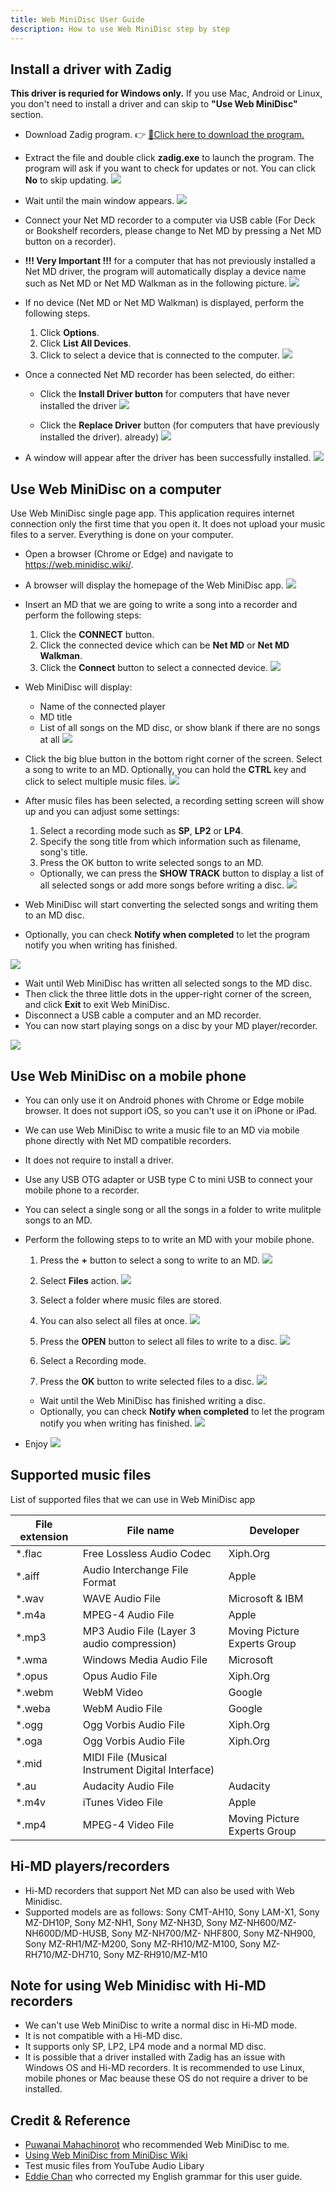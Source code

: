 ```yaml
---
title: Web MiniDisc User Guide
description: How to use Web MiniDisc step by step
---
```


## Install a driver with Zadig
**This driver is requried for Windows only.** If you use Mac, Android or Linux, you don't need to install a driver and can skip to **"Use Web MiniDisc"** section.

- Download Zadig program. 👉 [💾Click here to download the program.](files/zadig.zip)
- Extract the file and double click **zadig.exe** to launch the program.
  The program will ask if you want to check for updates or not. You can click **No** to skip updating.
  ![](images/web-mini-disc-user-guide/update-policy.png)

- Wait until the main window appears.
  ![](images/web-mini-disc-user-guide/default-window.png)

- Connect your Net MD recorder to a computer via USB cable (For Deck or Bookshelf recorders,
  please change to Net MD by pressing a Net MD button on a recorder).
- **!!! Very Important !!!** for a computer that has not previously installed a Net MD driver,
  the program will automatically display a device name such as Net MD or Net MD Walkman as in the following picture.
  ![](images/web-mini-disc-user-guide/auto-select-device.png)

- If no device (Net MD or Net MD Walkman) is displayed, perform the following steps.
  1. Click **Options**.
  2. Click **List All Devices**.
  3. Click to select a device that is connected to the computer.
  ![](images/web-mini-disc-user-guide/list-all-devices.png)

- Once a connected Net MD recorder has been selected, do either:
  - Click the **Install Driver button** for computers that have never installed the driver
  ![](images/web-mini-disc-user-guide/install-driver.png)

  - Click the **Replace Driver** button (for computers that have previously installed the driver). already)
  ![](images/web-mini-disc-user-guide/replace-driver.png)

- A window will appear after the driver has been successfully installed.
  ![](images/web-mini-disc-user-guide/driver-installed-successfully.png)

## Use Web MiniDisc on a computer
Use Web MiniDisc single page app. This application requires internet connection only the first time that you open it. It does not upload your music files to a server.
Everything is done on your computer.

- Open a browser (Chrome or Edge) and navigate to https://web.minidisc.wiki/.
- A browser will display the homepage of the Web MiniDisc app.
  ![](images/web-mini-disc-user-guide/home-page.png)

- Insert an MD that we are going to write a song into a recorder and perform the following steps:
  1. Click the **CONNECT** button.
  2. Click the connected device which can be **Net MD** or **Net MD Walkman**.
  3. Click the **Connect** button to select a connected device.
  ![](images/web-mini-disc-user-guide/connect-device.png)

- Web MiniDisc will display:
  - Name of the connected player
  - MD title
  - List of all songs on the MD disc, or show blank if there are no songs at all
  ![](images/web-mini-disc-user-guide/list-all-songs.png)

- Click the big blue button in the bottom right corner of the screen.
  Select a song to write to an MD.
  Optionally, you can hold the **CTRL** key and click to select multiple music files.
  ![](images/web-mini-disc-user-guide/select-songs.png)

- After music files has been selected, a recording setting screen will show up and you can adjust some settings:
  1. Select a recording mode such as **SP**, **LP2** or **LP4**.
  2. Specify the song title from which information such as filename, song's title.
  3. Press the OK button to write selected songs to an MD.
  - Optionally, we can press the **SHOW TRACK** button to display a list of all selected songs or add more songs before writing a disc.
  ![](images/web-mini-disc-user-guide/upload-settings.png)

- Web MiniDisc will start converting the selected songs and writing them to an MD disc.
- Optionally, you can check **Notify when completed** to let the program notify you when writing has finished.

![](images/web-mini-disc-user-guide/recording.png)

- Wait until Web MiniDisc has written all selected songs to the MD disc.
- Then click the three little dots in the upper-right corner of the screen, and click **Exit** to exit Web MiniDisc.
- Disconnect a USB cable a computer and an MD recorder.
- You can now start playing songs on a disc by your MD player/recorder.

![](images/web-mini-disc-user-guide/menu.png)

## Use Web MiniDisc on a mobile phone
- You can only use it on Android phones with Chrome or Edge mobile browser. It does not support iOS, so you can't use it on iPhone or iPad.
- We can use Web MiniDisc to write a music file to an MD via mobile phone directly with Net MD compatible recorders.
- It does not require to install a driver.
- Use any USB OTG adapter or USB type C to mini USB to connect your mobile phone to a recorder.
- You can select a single song or all the songs in a folder to write mulitple songs to an MD.
- Perform the following steps to to write an MD with your mobile phone.
  1. Press the **+** button to select a song to write to an MD.
    ![](images/web-mini-disc-user-guide/mobile-select-add-music-files.png)

  2. Select **Files** action.
    ![](images/web-mini-disc-user-guide/mobile-select-files-action.png)

  3. Select a folder where music files are stored.
  4. You can also select all files at once.
    ![](images/web-mini-disc-user-guide/mobile-select-all-music-files-in-a-folder.png)

  5. Press the **OPEN** button to select all files to write to a disc.
    ![](images/web-mini-disc-user-guide/mobile-select-open-files.png)

  6. Select a Recording mode.
  7. Press the **OK** button to write selected files to a disc.
    ![](images/web-mini-disc-user-guide/mobile-select-recording-mode-and-ok.png)

  - Wait until the Web MiniDisc has finished writing a disc.
  - Optionally, you can check **Notify when completed** to let the program notify you when writing has finished.
    ![](images/web-mini-disc-user-guide/mobile-recording-status.png)

- Enjoy
  ![](images/web-mini-disc-user-guide/web-mini-disc-on-mobile-phone.png)

## Supported music files
List of supported files that we can use in Web MiniDisc app

| File extension | File name                                        | Developer                    |
| -------------- | ------------------------------------------------ | ---------------------------- |
| *.flac         | Free Lossless Audio Codec                        | Xiph.Org                     |
| *.aiff         | Audio Interchange File Format                    | Apple                        |
| *.wav          | WAVE Audio File                                  | Microsoft & IBM              |
| *.m4a          | MPEG-4 Audio File                                | Apple                        |
| *.mp3          | MP3 Audio File (Layer 3 audio compression)       | Moving Picture Experts Group |
| *.wma          | Windows Media Audio File                         | Microsoft                    |
| *.opus         | Opus Audio File                                  | Xiph.Org                     |
| *.webm         | WebM Video                                       | Google                       |
| *.weba         | WebM Audio File                                  | Google                       |
| *.ogg          | Ogg Vorbis Audio File                            | Xiph.Org                     |
| *.oga          | Ogg Vorbis Audio File                            | Xiph.Org                     |
| *.mid          | MIDI File (Musical Instrument Digital Interface) |                              |
| *.au           | Audacity Audio File                              | Audacity                     |
| *.m4v          | iTunes Video File                                | Apple                        |
| *.mp4          | MPEG-4 Video File                                | Moving Picture Experts Group |

## Hi-MD players/recorders
- Hi-MD recorders that support Net MD can also be used with Web Minidisc.
- Supported models are as follows: Sony CMT-AH10, Sony LAM-X1, Sony MZ-DH10P, Sony MZ-NH1, Sony MZ-NH3D, Sony MZ-NH600/MZ-NH600D/MD-HUSB, Sony MZ-NH700/MZ- NHF800, Sony MZ-NH900, Sony MZ-RH1/MZ-M200, Sony MZ-RH10/MZ-M100, Sony MZ-RH710/MZ-DH710, Sony MZ-RH910/MZ-M10

## Note for using Web Minidisc with Hi-MD recorders
- We can't use Web MiniDisc to write a normal disc in Hi-MD mode.
- It is not compatible with a Hi-MD disc.
- It supports only SP, LP2, LP4 mode and a normal MD disc.
- It is possible that a driver installed with Zadig has an issue with Windows OS and Hi-MD recorders. It is recommended to use Linux, mobile phones or Mac beause these OS do not require a driver to be installed.

## Credit & Reference
- [Puwanai Mahachinorot](https://www.facebook.com/pinghitz) who recommended Web MiniDisc to me.
- [Using Web MiniDisc from MiniDisc Wiki](https://www.minidisc.wiki/guides/webminidisc)
- Test music files from YouTube Audio Libary
- [Eddie Chan](https://www.facebook.com/eddie.chan.942) who corrected my English grammar for this user guide.
